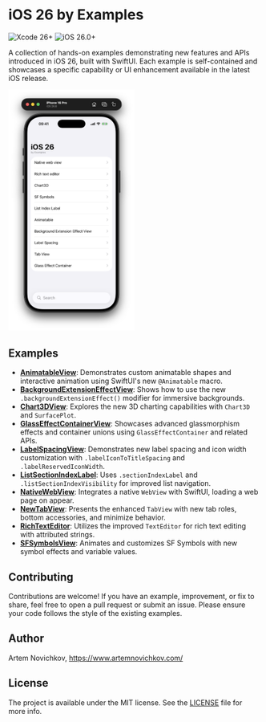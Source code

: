 # iOS 26 by Examples

![Xcode 26+](https://img.shields.io/badge/Xcode-26%2B-blue?logo=xcode&logoColor=white)
![iOS 26.0+](https://img.shields.io/badge/iOS-26.0%2B-orange?logo=apple&logoColor=white)

A collection of hands-on examples demonstrating new features and APIs introduced in iOS 26, built with SwiftUI. Each example is self-contained and showcases a specific capability or UI enhancement available in the latest iOS release.

<img src=".github/preview.png" alt="Preview" width="50%" />

## Examples

- **[AnimatableView](iOS-26-by-Examples/Views/AnimatableView.swift)**: Demonstrates custom animatable shapes and interactive animation using SwiftUI's new `@Animatable` macro.
- **[BackgroundExtensionEffectView](iOS-26-by-Examples/Views/BackgroundExtensionEffectView.swift)**: Shows how to use the new `.backgroundExtensionEffect()` modifier for immersive backgrounds.
- **[Chart3DView](iOS-26-by-Examples/Views/Chart3DView.swift)**: Explores the new 3D charting capabilities with `Chart3D` and `SurfacePlot`.
- **[GlassEffectContainerView](iOS-26-by-Examples/Views/GlassEffectContainerView.swift)**: Showcases advanced glassmorphism effects and container unions using `GlassEffectContainer` and related APIs.
- **[LabelSpacingView](iOS-26-by-Examples/Views/LabelSpacingView.swift)**: Demonstrates new label spacing and icon width customization with `.labelIconToTitleSpacing` and `.labelReservedIconWidth`.
- **[ListSectionIndexLabel](iOS-26-by-Examples/Views/ListSectionIndexLabel.swift)**: Uses `.sectionIndexLabel` and `.listSectionIndexVisibility` for improved list navigation.
- **[NativeWebView](iOS-26-by-Examples/Views/NativeWebView.swift)**: Integrates a native `WebView` with SwiftUI, loading a web page on appear.
- **[NewTabView](iOS-26-by-Examples/Views/NewTabView.swift)**: Presents the enhanced `TabView` with new tab roles, bottom accessories, and minimize behavior.
- **[RichTextEditor](iOS-26-by-Examples/Views/RichTextEditor.swift)**: Utilizes the improved `TextEditor` for rich text editing with attributed strings.
- **[SFSymbolsView](iOS-26-by-Examples/Views/SFSymbolsView.swift)**: Animates and customizes SF Symbols with new symbol effects and variable values.

## Contributing

Contributions are welcome! If you have an example, improvement, or fix to share, feel free to open a pull request or submit an issue. Please ensure your code follows the style of the existing examples.

## Author

Artem Novichkov, https://www.artemnovichkov.com/

## License

The project is available under the MIT license. See the [LICENSE](./LICENSE) file for more info.